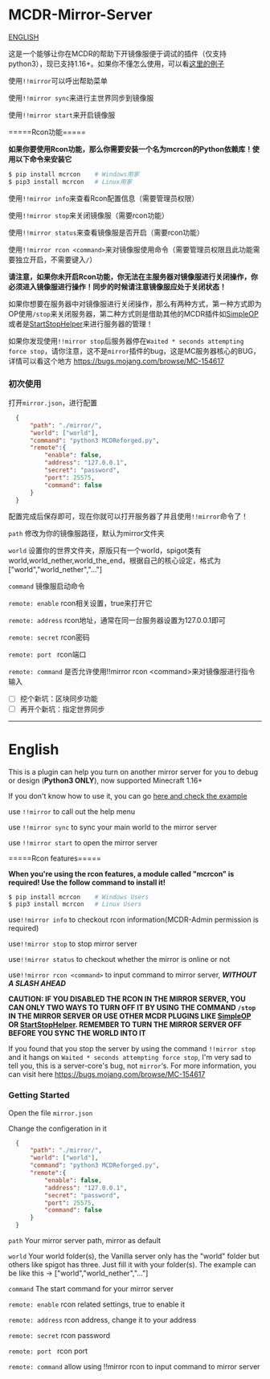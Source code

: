 # MCDR-Mirror-Server

[ENGLISH](#English)

这是一个能够让你在MCDR的帮助下开镜像服便于调试的插件（仅支持python3），现已支持1.16+。如果你不懂怎么使用，可以看[这里的例子](https://bili33.top/2020/07/18/MCDR-Mirror-Server-Usage/)

使用`!!mirror`可以呼出帮助菜单

使用`!!mirror sync`来进行主世界同步到镜像服

使用`!!mirror start`来开启镜像服

=====Rcon功能=====

**如果你要使用Rcon功能，那么你需要安装一个名为mcrcon的Python依赖库！使用以下命令来安装它**

```bash
$ pip install mcrcon	# Windows用家
$ pip3 install mcrcon	# Linux用家
```

使用`!!mirror info`来查看Rcon配置信息（需要管理员权限）

使用`!!mirror stop`来关闭镜像服（需要rcon功能）

使用`!!mirror status`来查看镜像服是否开启（需要rcon功能）

使用`!!mirror rcon <command>`来对镜像服使用命令（需要管理员权限且此功能需要独立开启，不需要键入`/`）

**请注意，如果你未开启Rcon功能，你无法在主服务器对镜像服进行关闭操作，你必须进入镜像服进行操作！同步的时候请注意镜像服应处于关闭状态！**

如果你想要在服务器中对镜像服进行关闭操作，那么有两种方式，第一种方式即为OP使用`/stop`来关闭服务器，第二种方式则是借助其他的MCDR插件如[SimpleOP](https://github.com/GamerNoTitle/SimpleOP)或者是[StartStopHelper](https://github.com/MCDReforged-Plugins/StartStopHelper)来进行服务器的管理！

如果你发现使用`!!mirror stop`后服务器停在`Waited * seconds attempting force stop`，请你注意，这不是`mirror`插件的bug，这是MC服务器核心的BUG，详情可以看这个地方 https://bugs.mojang.com/browse/MC-154617 

### 初次使用

打开`mirror.json`，进行配置

```json
  {
      "path": "./mirror/",
      "world": ["world"],	
      "command": "python3 MCDReforged.py",
      "remote":{
          "enable": false,
          "address": "127.0.0.1",
          "secret": "password",
          "port": 25575,
          "command": false
      }
  }
```

配置完成后保存即可，现在你就可以打开服务器了并且使用`!!mirror`命令了！

`path` 修改为你的镜像服路径，默认为mirror文件夹

`world` 设置你的世界文件夹，原版只有一个world，spigot类有world,world_nether,world_the_end，根据自己的核心设定，格式为["world","world_nether","..."]

`command` 镜像服启动命令

`remote: enable` rcon相关设置，true来打开它

`remote: address` rcon地址，通常在同一台服务器设置为127.0.0.1即可

`remote: secret` rcon密码

`remote: port ` rcon端口

`remote: command` 是否允许使用!!mirror rcon \<command>来对镜像服进行指令输入

- [ ] 挖个新坑：区块同步功能
- [ ] 再开个新坑：指定世界同步

---

# English

This is a plugin can help you turn on another mirror server for you to debug or design (**Python3 ONLY**), now supported Minecraft 1.16+

If you don't know how to use it, you can go [here and check the example](https://bili33.top/2020/07/18/MCDR-Mirror-Server-Usage/#English)

use `!!mirror` to call out the help menu

use `!!mirror sync` to sync your main world to the mirror server

use `!!mirror start` to open the mirror server

=====Rcon features=====

**When you're using the rcon features, a module called "mcrcon" is required! Use the follow command to install it!**

```bash
$ pip install mcrcon	# Windows Users
$ pip3 install mcrcon	# Linux Users
```

use`!!mirror info` to checkout rcon information(MCDR-Admin permission is required)

use`!!mirror stop` to stop mirror server

use`!!mirror status` to checkout whether the mirror is online or not

use`!!mirror rcon <command>` to input command to mirror server, ***WITHOUT A SLASH AHEAD***

**CAUTION: IF YOU DISABLED THE RCON IN THE MIRROR SERVER, YOU CAN ONLY TWO WAYS TO TURN OFF IT BY USING THE COMMAND `/stop` IN THE MIRROR SERVER OR USE OTHER MCDR PLUGINS LIKE [SimpleOP](https://github.com/GamerNoTitle/SimpleOP) OR [StartStopHelper](https://github.com/MCDReforged-Plugins/StartStopHelper). REMEMBER TO TURN THE MIRROR SERVER OFF BEFORE YOU SYNC THE WORLD INTO IT**

If you found that you stop the server by using the command `!!mirror stop` and it hangs on `Waited * seconds attempting force stop`, I'm very sad to tell you, this is a server-core's bug, not `mirror`‘s. For more information, you can visit here https://bugs.mojang.com/browse/MC-154617 

### Getting Started

Open the file `mirror.json`

Change the configeration in it

```json
  {
      "path": "./mirror/",
      "world": ["world"],
      "command": "python3 MCDReforged.py",
      "remote":{
          "enable": false,
          "address": "127.0.0.1",
          "secret": "password",
          "port": 25575,
          "command": false
      }
  }
```

`path` Your mirror server path, mirror as default

`world` Your world folder(s), the Vanilla server only has the "world" folder but others like spigot has three. Just fill it with your folder(s). The example can be like this -> ["world","world_nether","..."]

`command` The start command for your mirror server

`remote: enable` rcon related settings, true to enable it

`remote: address` rcon address, change it to your address

`remote: secret` rcon password

`remote: port ` rcon port

`remote: command` allow using !!mirror rcon <command> to input command to mirror server